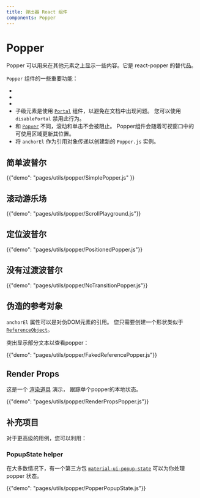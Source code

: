 ```yaml
---
title: 弹出器 React 组件
components: Popper
---
```

# Popper

<p class="description">Popper 可以用来在其他元素之上显示一些内容。它是 react-popper 的替代品。</p>

`Popper` 组件的一些重要功能：

- 
- 
- 
- 子级元素是使用 [`Portal`](/utils/portal/) 组件，以避免在文档中出现问题。 您可以使用 `disablePortal` 禁用此行为。
- 和 [`Popver`](/utils/popover/) 不同，滚动和单击不会被阻止。 Popper组件会随着可视窗口中的可使用区域更新其位置。
- 将 `anchorEl` 作为引用对象传递以创建新的 `Popper.js` 实例。

## 简单波普尔

{{"demo": "pages/utils/popper/SimplePopper.js" }}

## 滚动游乐场

{{"demo": "pages/utils/popper/ScrollPlayground.js"}}

## 定位波普尔

{{"demo": "pages/utils/popper/PositionedPopper.js"}}

## 没有过渡波普尔

{{"demo": "pages/utils/popper/NoTransitionPopper.js"}}

## 伪造的参考对象

`anchorEl` 属性可以是对伪DOM元素的引用。 您只需要创建一个形状类似于 [`ReferenceObject`](https://github.com/FezVrasta/popper.js/blob/0642ce0ddeffe3c7c033a412d4d60ce7ec8193c3/packages/popper/index.d.ts#L118-L123)。

突出显示部分文本以查看popper：

{{"demo": "pages/utils/popper/FakedReferencePopper.js"}}

## Render Props

这是一个 [渲染道具](https://reactjs.org/docs/render-props.html) 演示， 跟踪单个popper的本地状态。

{{"demo": "pages/utils/popper/RenderPropsPopper.js"}}

## 补充项目

对于更高级的用例，您可以利用：

### PopupState helper

在大多数情况下，有一个第三方包 [`material-ui-popup-state`](https://github.com/jcoreio/material-ui-popup-state) 可以为你处理popper 状态。

{{"demo": "pages/utils/popper/PopperPopupState.js"}}